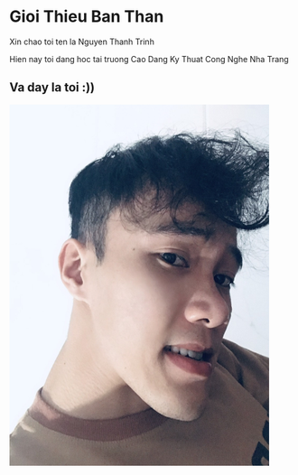 <html>
<head>
<title>nguyenthanhtrinh11</title>
</head>
<bodystyle="background-color:#00FF80;">
<h1>Gioi Thieu Ban Than</h1>
<p>Xin chao toi ten la Nguyen Thanh Trinh</p>
  <p>Hien nay toi dang hoc tai truong Cao Dang Ky Thuat Cong Nghe Nha Trang</p>
  <h2>Va day la toi :))</h2>
  <img src="tt.jpg" alt="toi" width="460" height="640">
</body>
</html>
